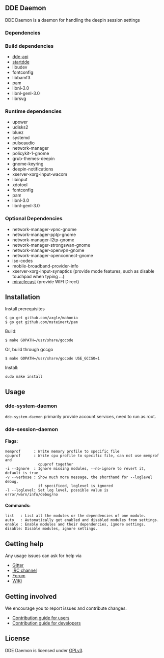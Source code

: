 ## DDE Daemon

DDE Daemon is a daemon for handling  the deepin session settings

### Dependencies


### Build dependencies

* [dde-api](https://github.com/linuxdeepin/dde-api)
* [startdde](https://github.com/linuxdeepin/startdde)
* libudev
* fontconfig
* libbamf3
* pam
* libnl-3.0
* libnl-genl-3.0
* librsvg

### Runtime dependencies

* upower
* udisks2
* bluez
* systemd
* pulseaudio
* network-manager
* policykit-1-gnome
* grub-themes-deepin
* gnome-keyring
* deepin-notifications
* xserver-xorg-input-wacom
* libinput
* xdotool
* fontconfig
* pam
* libnl-3.0
* libnl-genl-3.0

### Optional Dependencies

* network-manager-vpnc-gnome
* network-manager-pptp-gnome
* network-manager-l2tp-gnome
* network-manager-strongswan-gnome
* network-manager-openvpn-gnome
* network-manager-openconnect-gnome
* iso-codes
* mobile-broadband-provider-info
* xserver-xorg-input-synaptics (provide mode features, such as disable touchpad when typing ...)
* [miraclecast](https://github.com/derekdai/miraclecast) (provide WIFI Direct)

## Installation


Install prerequisites

```shell
$ go get github.com/axgle/mahonia
$ go get github.com/msteinert/pam
```

Build:
```
$ make GOPATH=/usr/share/gocode
```

Or, build through gccgo
```
$ make GOPATH=/usr/share/gocode USE_GCCGO=1
```

Install:
```
sudo make install
```

## Usage

### dde-system-daemon

`dde-system-daemon` primarily provide account services, need to run as root.

### dde-session-daemon

#### Flags:

```
memprof      : Write memory profile to specific file
cpuprof      : Write cpu profile to specific file, can not use memprof and
               cpuprof together
-i --Ignore  : Ignore missing modules, --no-ignore to revert it, default is true
-v --verbose : Show much more message, the shorthand for --loglevel debug,
               if specificed, loglevel is ignored
-l --loglevel: Set log level, possible value is error/warn/info/debug/no
```

#### Commands:

```
list   : List all the modules or the dependencies of one module.
auto   : Automatically get enabled and disabled modules from settings.
enable : Enable modules and their dependencies, ignore settings.
disable: Disable modules, ignore settings.
```

## Getting help

Any usage issues can ask for help via

* [Gitter](https://gitter.im/orgs/linuxdeepin/rooms)
* [IRC channel](https://webchat.freenode.net/?channels=deepin)
* [Forum](https://bbs.deepin.org/)
* [WiKi](http://wiki.deepin.org/)

## Getting involved

We encourage you to report issues and contribute changes.

* [Contribution guide for users](http://wiki.deepin.org/index.php?title=Contribution_Guidelines_for_Users)
* [Contribution guide for developers](http://wiki.deepin.org/index.php?title=Contribution_Guidelines_for_Developers)

## License

DDE Daemon is licensed under [GPLv3](LICENSE).
